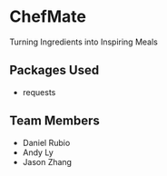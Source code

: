 # ChefMate

Turning Ingredients into Inspiring Meals


## Packages Used
- requests


## Team Members
- Daniel Rubio
- Andy Ly
- Jason Zhang

